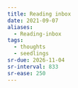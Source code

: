 ```yaml
---
title: Reading inbox
date: 2021-09-07
aliases:
  - Reading-inbox
tags:
  - thoughts
  - seedlings
sr-due: 2026-11-04
sr-interval: 833
sr-ease: 250
---
```

